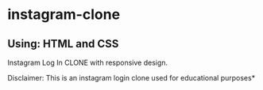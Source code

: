 # instagram-clone

## Using: HTML and CSS

Instagram Log In CLONE with responsive design.

Disclaimer: This is an instagram login clone used for educational purposes*
